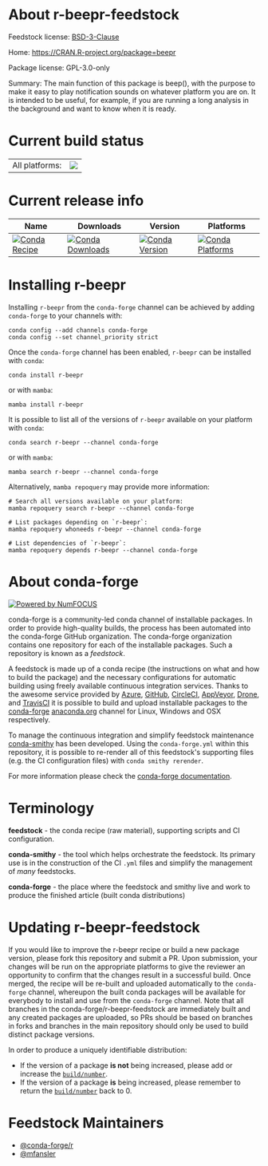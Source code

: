 About r-beepr-feedstock
=======================

Feedstock license: [BSD-3-Clause](https://github.com/conda-forge/r-beepr-feedstock/blob/main/LICENSE.txt)

Home: https://CRAN.R-project.org/package=beepr

Package license: GPL-3.0-only

Summary: The main function of this package is beep(), with the purpose to make it easy to play notification sounds on whatever platform you are on. It is intended to be useful, for example, if you are running a long analysis in the background and want to know when it is ready.

Current build status
====================


<table><tr><td>All platforms:</td>
    <td>
      <a href="https://dev.azure.com/conda-forge/feedstock-builds/_build/latest?definitionId=14001&branchName=main">
        <img src="https://dev.azure.com/conda-forge/feedstock-builds/_apis/build/status/r-beepr-feedstock?branchName=main">
      </a>
    </td>
  </tr>
</table>

Current release info
====================

| Name | Downloads | Version | Platforms |
| --- | --- | --- | --- |
| [![Conda Recipe](https://img.shields.io/badge/recipe-r--beepr-green.svg)](https://anaconda.org/conda-forge/r-beepr) | [![Conda Downloads](https://img.shields.io/conda/dn/conda-forge/r-beepr.svg)](https://anaconda.org/conda-forge/r-beepr) | [![Conda Version](https://img.shields.io/conda/vn/conda-forge/r-beepr.svg)](https://anaconda.org/conda-forge/r-beepr) | [![Conda Platforms](https://img.shields.io/conda/pn/conda-forge/r-beepr.svg)](https://anaconda.org/conda-forge/r-beepr) |

Installing r-beepr
==================

Installing `r-beepr` from the `conda-forge` channel can be achieved by adding `conda-forge` to your channels with:

```
conda config --add channels conda-forge
conda config --set channel_priority strict
```

Once the `conda-forge` channel has been enabled, `r-beepr` can be installed with `conda`:

```
conda install r-beepr
```

or with `mamba`:

```
mamba install r-beepr
```

It is possible to list all of the versions of `r-beepr` available on your platform with `conda`:

```
conda search r-beepr --channel conda-forge
```

or with `mamba`:

```
mamba search r-beepr --channel conda-forge
```

Alternatively, `mamba repoquery` may provide more information:

```
# Search all versions available on your platform:
mamba repoquery search r-beepr --channel conda-forge

# List packages depending on `r-beepr`:
mamba repoquery whoneeds r-beepr --channel conda-forge

# List dependencies of `r-beepr`:
mamba repoquery depends r-beepr --channel conda-forge
```


About conda-forge
=================

[![Powered by
NumFOCUS](https://img.shields.io/badge/powered%20by-NumFOCUS-orange.svg?style=flat&colorA=E1523D&colorB=007D8A)](https://numfocus.org)

conda-forge is a community-led conda channel of installable packages.
In order to provide high-quality builds, the process has been automated into the
conda-forge GitHub organization. The conda-forge organization contains one repository
for each of the installable packages. Such a repository is known as a *feedstock*.

A feedstock is made up of a conda recipe (the instructions on what and how to build
the package) and the necessary configurations for automatic building using freely
available continuous integration services. Thanks to the awesome service provided by
[Azure](https://azure.microsoft.com/en-us/services/devops/), [GitHub](https://github.com/),
[CircleCI](https://circleci.com/), [AppVeyor](https://www.appveyor.com/),
[Drone](https://cloud.drone.io/welcome), and [TravisCI](https://travis-ci.com/)
it is possible to build and upload installable packages to the
[conda-forge](https://anaconda.org/conda-forge) [anaconda.org](https://anaconda.org/)
channel for Linux, Windows and OSX respectively.

To manage the continuous integration and simplify feedstock maintenance
[conda-smithy](https://github.com/conda-forge/conda-smithy) has been developed.
Using the ``conda-forge.yml`` within this repository, it is possible to re-render all of
this feedstock's supporting files (e.g. the CI configuration files) with ``conda smithy rerender``.

For more information please check the [conda-forge documentation](https://conda-forge.org/docs/).

Terminology
===========

**feedstock** - the conda recipe (raw material), supporting scripts and CI configuration.

**conda-smithy** - the tool which helps orchestrate the feedstock.
                   Its primary use is in the construction of the CI ``.yml`` files
                   and simplify the management of *many* feedstocks.

**conda-forge** - the place where the feedstock and smithy live and work to
                  produce the finished article (built conda distributions)


Updating r-beepr-feedstock
==========================

If you would like to improve the r-beepr recipe or build a new
package version, please fork this repository and submit a PR. Upon submission,
your changes will be run on the appropriate platforms to give the reviewer an
opportunity to confirm that the changes result in a successful build. Once
merged, the recipe will be re-built and uploaded automatically to the
`conda-forge` channel, whereupon the built conda packages will be available for
everybody to install and use from the `conda-forge` channel.
Note that all branches in the conda-forge/r-beepr-feedstock are
immediately built and any created packages are uploaded, so PRs should be based
on branches in forks and branches in the main repository should only be used to
build distinct package versions.

In order to produce a uniquely identifiable distribution:
 * If the version of a package **is not** being increased, please add or increase
   the [``build/number``](https://docs.conda.io/projects/conda-build/en/latest/resources/define-metadata.html#build-number-and-string).
 * If the version of a package **is** being increased, please remember to return
   the [``build/number``](https://docs.conda.io/projects/conda-build/en/latest/resources/define-metadata.html#build-number-and-string)
   back to 0.

Feedstock Maintainers
=====================

* [@conda-forge/r](https://github.com/orgs/conda-forge/teams/r/)
* [@mfansler](https://github.com/mfansler/)

